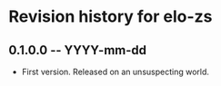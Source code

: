 # Revision history for elo-zs

## 0.1.0.0 -- YYYY-mm-dd

* First version. Released on an unsuspecting world.
